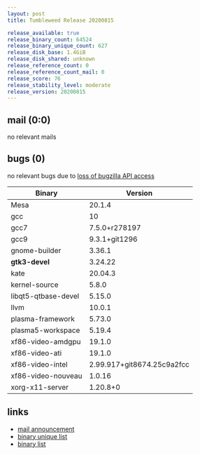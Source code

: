 ```yaml
---
layout: post
title: Tumbleweed Release 20200815

release_available: true
release_binary_count: 64524
release_binary_unique_count: 627
release_disk_base: 1.4GiB
release_disk_shared: unknown
release_reference_count: 0
release_reference_count_mail: 0
release_score: 76
release_stability_level: moderate
release_version: 20200815
---
```


## mail (0:0)

no relevant mails

## bugs (0)

<!--more-->

no relevant bugs due to [loss of bugzilla API access](https://bugzilla.opensuse.org/show_bug.cgi?id=1157722)

Binary | Version
--- | ---
Mesa | 20.1.4
gcc | 10
gcc7 | 7.5.0+r278197
gcc9 | 9.3.1+git1296
gnome-builder | 3.36.1
**gtk3-devel** | 3.24.22
kate | 20.04.3
kernel-source | 5.8.0
libqt5-qtbase-devel | 5.15.0
llvm | 10.0.1
plasma-framework | 5.73.0
plasma5-workspace | 5.19.4
xf86-video-amdgpu | 19.1.0
xf86-video-ati | 19.1.0
xf86-video-intel | 2.99.917+git8674.25c9a2fcc
xf86-video-nouveau | 1.0.16
xorg-x11-server | 1.20.8+0

## links

- [mail announcement](https://lists.opensuse.org/opensuse-factory/2020-08/msg00134.html)
- [binary unique list](http://download.opensuse.org/history/20200815/rpm.unique.list)
- [binary list](http://download.opensuse.org/history/20200815/rpm.list)
